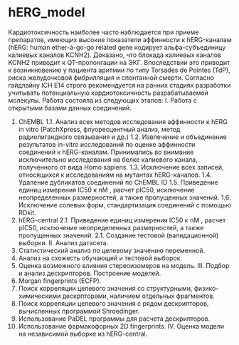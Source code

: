 # hERG_model
Кардиотоксичность  наиболее часто наблюдается при приеме препаратов, имеющих высокие показатели аффинности к hERG-каналам (hERG: human ether-à-go-go  related gene кодирует альфа-субъединицу калиевых каналов KCNH2). Доказано, что блокада калиевых каналов KCNH2 приводит к QT-пролонгации на ЭКГ. Впоследствии это приводит к возникновению у пациента аритмии по типу Torsades de Pointes (TdP), риска желудочковой фибрилляция и спонтанной смерти. Согласно гайдлайну ICH E14  строго рекомендуется на ранних стадиях разработки учитывать потенциальную кардиотоксичность разрабатываемой молекулы.
Работа состояла из следующих этапов:
I. Работа с открытыми базами данных соединений.
  1. ChEMBL
    1.1. Анализ всех методов исследования  аффинности к hERG in vitro (PatchXpress, флуоресцентный анализ, метод радиолигандного связывания и др.)
    1.2. Извлечение и объединение результатов in-vitro исследований по оценке аффинности соединений к hERG-каналам. Принимались во внимание исключительно исследования на белке калиевого канала, полученного от вида Homo sapiens.
    1.3. Исключение всех записей, относящихся к исследованиям на мутантах hERG-каналов.
    1.4. Удаление дубликатов соединений по ChEMBL ID
    1.5. Приведение единиц измерения IC50  к nM , расчет pIC50, исключение неопределенных размерностей, а также пропущенных значений.
    1.6. Исключение солевых форм, стандартизация соединений с помощью RDkit.
  2. hERG-central
    2.1. Приведение единиц измерения IC50  к nM , расчет pIC50, исключение неопределенных размерностей, а также пропущенных значений.
    2.1. Создание тестовой (валидационной) выборки.
II. Анализ датасета.
  1. Статистический анализ по целевому значению переменной.
  2. Анализ на схожесть обучающей и тестовой выборок.
  3. Оценка возможного влияния стереоизомеров на модель.
III. Подбор и анализ дескрипторов. Построение моделей.
  1. Morgan fingerprints (ECFP). 
  2. Поиск корреляции целевого значения со структурными, физико-химическими дескрпторами, наличием отдельных фрагментов.
  3. Поиск корреляции целевого значения с рядом дескрипторов, вычисленных программой Shroedinger.
  4. Использование PaDEL программы для расчета дескрипторов.
  5. Использование фармакофорных 2D fingerprints.
IV. Оценка модели на независимой выборке из hERG-central.
